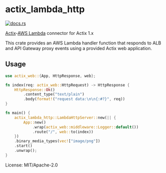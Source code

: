 # actix_lambda_http

[<img src="https://docs.rs/actix_lambda_http/badge.svg" alt="docs.rs">](https://docs.rs/actix_lambda_http/)

[Actix]-[AWS Lambda] connector for Actix 1.x

[Actix]: https://crates.io/crates/actix-web
[AWS Lambda]: https://crates.io/crates/lambda_http

This crate provides an AWS Lambda handler function that responds to ALB and
API Gateway proxy events using a provided Actix web application.

## Usage

```rust
use actix_web::{App, HttpResponse, web};

fn index(req: actix_web::HttpRequest) -> HttpResponse {
    HttpResponse::Ok()
        .content_type("text/plain")
        .body(format!("request data:\n\n{:#?}", req))
}

fn main() {
    actix_lambda_http::LambdaHttpServer::new(|| {
        App::new()
            .wrap(actix_web::middleware::Logger::default())
            .route("/", web::to(index))
    })
    .binary_media_types(vec!["image/png"])
    .start()
    .unwrap();
}
```

License: MIT/Apache-2.0
